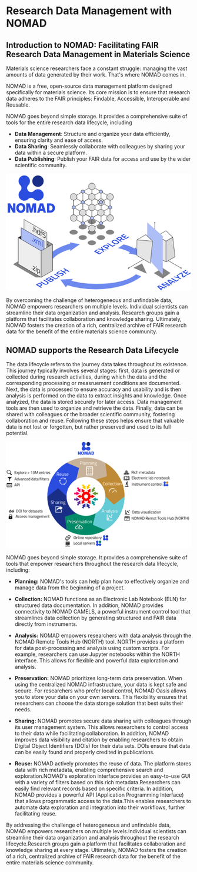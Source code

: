 <!-- ## Research data management with NOMAD -->

# Research Data Management with NOMAD
## **Introduction to NOMAD: Facilitating FAIR Research Data Management in Materials Science**

Materials science researchers face a constant struggle: managing the vast amounts of data generated by their work.  That's where NOMAD comes in. 

NOMAD is a free, open-source data management platform designed specifically for materials science. Its core mission is to ensure that research data adheres to the FAIR principles: Findable, Accessible, Interoperable and Reusable.

NOMAD goes beyond simple storage. It provides a comprehensive suite of tools for the entire research data lifecycle, including

- **Data Management**: Structure and organize your data efficiently, ensuring clarity and ease of access.
- **Data Sharing**: Seamlessly collaborate with colleagues by sharing your data within a secure platform.
- **Data Publishing**: Publish your FAIR data for access and use by the wider scientific community.


![Alt text](Images/NOMAD_overview.png)


By overcoming the challenge of heterogeneous and unfindable data, NOMAD empowers researchers on multiple levels. Individual scientists can streamline their data organization and analysis. Research groups gain a platform that facilitates collaboration and knowledge sharing.  Ultimately, NOMAD fosters the creation of a rich, centralized archive of FAIR research data for the benefit of the entire materials science community.

## **NOMAD supports the Research Data Lifecycle**

The data lifecycle refers to the journey data takes throughout its existence.  This journey typically involves several stages: first, data is generated or collected during research activities, during which the data and the corresponding processing or measruement conditions are documented. Next, the data is processed to ensure accuracy and usability and is then analysis is performed on the data to extract insights and knowledge.  Once analyzed, the data is stored securely for later access.  Data management tools are then used to organize and retrieve the data.  Finally, data can be shared with colleagues or the broader scientific community, fostering collaboration and reuse.  Following these steps helps ensure that valuable data is not lost or forgotten, but rather preserved and used to its full potential.

![Alt text](Images/RDM_with_NOMAD.png)

NOMAD goes beyond simple storage. It provides a comprehensive suite of tools that empower researchers throughout the research data lifecycle, including:

- **Planning:** NOMAD's tools can help plan how to effectively organize and manage data from the beginning of a project.

- **Collection:** NOMAD functions as an Electronic Lab Notebook (ELN) for structured data documentation. In addition, NOMAD provides connectivity to NOMAD CAMELS, a powerful instrument control tool that streamlines data collection by generating structured and FAIR data directly from instruments.

- **Analysis:** NOMAD empowers researchers with data analysis through the NOMAD Remote Tools Hub (NORTH) tool. NORTH provides a platform for data post-processing and analysis using custom scripts. For example, researchers can use Jupyter notebooks within the NORTH interface. This allows for flexible and powerful data exploration and analysis.

- **Preservation:** NOMAD prioritizes long-term data preservation. When using the centralized NOMAD infrastructure, your data is kept safe and secure. For researchers who prefer local control, NOMAD Oasis allows you to store your data on your own servers. This flexibility ensures that researchers can choose the data storage solution that best suits their needs.

- **Sharing:** NOMAD promotes secure data sharing with colleagues through its user management system. This allows researchers to control access to their data while facilitating collaboration. In addition, NOMAD improves data visibility and citation by enabling researchers to obtain Digital Object Identifiers (DOIs) for their data sets. DOIs ensure that data can be easily found and properly credited in publications.


- **Reuse:** NOMAD actively promotes the reuse of data. The platform stores data with rich metadata, enabling comprehensive search and exploration.NOMAD's exploration interface provides an easy-to-use GUI with a variety of filters based on this rich metadata.Researchers can easily find relevant records based on specific criteria. In addition, NOMAD provides a powerful API (Application Programming Interface) that allows programmatic access to the data.This enables researchers to automate data exploration and integration into their workflows, further facilitating reuse.

By addressing the challenge of heterogeneous and unfindable data, NOMAD empowers researchers on multiple levels.Individual scientists can streamline their data organization and analysis throughout the research lifecycle.Research groups gain a platform that facilitates collaboration and knowledge sharing at every stage.  Ultimately, NOMAD fosters the creation of a rich, centralized archive of FAIR research data for the benefit of the entire materials science community.